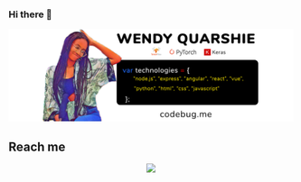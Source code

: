 ### Hi there 👋
[![bg][banner]][website]

<!--
**codebuggg/codebuggg** is a ✨ _special_ ✨ repository because its `README.md` (this file) appears on your GitHub profile.

Here are some ideas to get you started:

- 🔭 I’m currently working on ...
- 🌱 I’m currently learning ...
- 👯 I’m looking to collaborate on ...
- 🤔 I’m looking for help with ...
- 💬 Ask me about ...
- 📫 How to reach me: ...
- 😄 Pronouns: ...
- ⚡ Fun fact: ...
-->

## Reach me

<p align="center">
    <a href="https://www.linkedin.com/in/wendy-quarshie-7407b0162/" alt="LinkedIn">
        <img src="https://img.shields.io/badge/-LinkedIn-blue?style=flat-square&logo=linkedin" /></a>
</p>

[banner]:https://github.com/codebuggg/codebuggg/blob/master/codebug_banner.jpg
[website]: https://codebug.me
